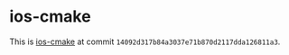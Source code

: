 # ios-cmake

This is [ios-cmake](https://github.com/leetal/ios-cmake/) at commit `14092d317b84a3037e71b870d2117dda126811a3`.
